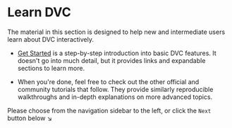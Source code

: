 # Learn DVC

The material in this section is designed to help new and intermediate users
learn about DVC interactively.

- [Get Started](/doc/learn/get-started) is a step-by-step introduction into
  basic DVC features. It doesn't go into much detail, but it provides links and
  expandable sections to learn more.

- When you're done, feel free to check out the other official and community
  tutorials that follow. They provide similarly reproducible walkthroughs and
  in-depth explanations on more advanced topics.

Please choose from the navigation sidebar to the left, or click the `Next`
button below ↘
